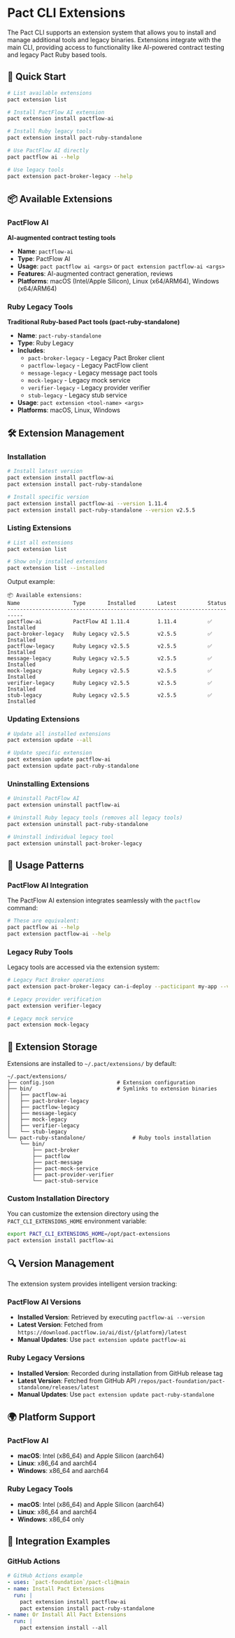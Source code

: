 # Pact CLI Extensions

The Pact CLI supports an extension system that allows you to install and manage additional tools and legacy binaries. Extensions integrate with the main CLI, providing access to functionality like AI-powered contract testing and legacy Pact Ruby based tools.

## 🚀 Quick Start

```bash
# List available extensions
pact extension list

# Install PactFlow AI extension
pact extension install pactflow-ai

# Install Ruby legacy tools
pact extension install pact-ruby-standalone

# Use PactFlow AI directly
pact pactflow ai --help

# Use legacy tools
pact extension pact-broker-legacy --help
```

## 📦 Available Extensions

### PactFlow AI

**AI-augmented contract testing tools**

- **Name**: `pactflow-ai`
- **Type**: PactFlow AI
- **Usage**: `pact pactflow ai <args>` or `pact extension pactflow-ai <args>`
- **Features**: AI-augmented contract generation, reviews
- **Platforms**: macOS (Intel/Apple Silicon), Linux (x64/ARM64), Windows (x64/ARM64)

### Ruby Legacy Tools

**Traditional Ruby-based Pact tools (pact-ruby-standalone)**

- **Name**: `pact-ruby-standalone`
- **Type**: Ruby Legacy
- **Includes**:
  - `pact-broker-legacy` - Legacy Pact Broker client
  - `pactflow-legacy` - Legacy PactFlow client
  - `message-legacy` - Legacy message pact tools
  - `mock-legacy` - Legacy mock service
  - `verifier-legacy` - Legacy provider verifier
  - `stub-legacy` - Legacy stub service
- **Usage**: `pact extension <tool-name> <args>`
- **Platforms**: macOS, Linux, Windows

## 🛠 Extension Management

### Installation

```bash
# Install latest version
pact extension install pactflow-ai
pact extension install pact-ruby-standalone

# Install specific version
pact extension install pactflow-ai --version 1.11.4
pact extension install pact-ruby-standalone --version v2.5.5
```

### Listing Extensions

```bash
# List all extensions
pact extension list

# Show only installed extensions
pact extension list --installed
```

Output example:

```
📦 Available extensions:
Name                 Type       Installed       Latest          Status    
---------------------------------------------------------------------------
pactflow-ai          PactFlow AI 1.11.4         1.11.4          ✅ Installed
pact-broker-legacy   Ruby Legacy v2.5.5         v2.5.5          ✅ Installed
pactflow-legacy      Ruby Legacy v2.5.5         v2.5.5          ✅ Installed
message-legacy       Ruby Legacy v2.5.5         v2.5.5          ✅ Installed
mock-legacy          Ruby Legacy v2.5.5         v2.5.5          ✅ Installed
verifier-legacy      Ruby Legacy v2.5.5         v2.5.5          ✅ Installed
stub-legacy          Ruby Legacy v2.5.5         v2.5.5          ✅ Installed
```

### Updating Extensions

```bash
# Update all installed extensions
pact extension update --all

# Update specific extension
pact extension update pactflow-ai
pact extension update pact-ruby-standalone
```

### Uninstalling Extensions

```bash
# Uninstall PactFlow AI
pact extension uninstall pactflow-ai

# Uninstall Ruby legacy tools (removes all legacy tools)
pact extension uninstall pact-ruby-standalone

# Uninstall individual legacy tool
pact extension uninstall pact-broker-legacy
```

## 🔧 Usage Patterns

### PactFlow AI Integration

The PactFlow AI extension integrates seamlessly with the `pactflow` command:

```bash
# These are equivalent:
pact pactflow ai --help
pact extension pactflow-ai --help
```

### Legacy Ruby Tools

Legacy tools are accessed via the extension system:

```bash
# Legacy Pact Broker operations
pact extension pact-broker-legacy can-i-deploy --pacticipant my-app --version 1.0.0

# Legacy provider verification
pact extension verifier-legacy

# Legacy mock service
pact extension mock-legacy
```

## 📁 Extension Storage

Extensions are installed to `~/.pact/extensions/` by default:

```
~/.pact/extensions/
├── config.json                    # Extension configuration
├── bin/                           # Symlinks to extension binaries
│   ├── pactflow-ai
│   ├── pact-broker-legacy
│   ├── pactflow-legacy
│   ├── message-legacy
│   ├── mock-legacy
│   ├── verifier-legacy
│   └── stub-legacy
└── pact-ruby-standalone/               # Ruby tools installation
    └── bin/
        ├── pact-broker
        ├── pactflow
        ├── pact-message
        ├── pact-mock-service
        ├── pact-provider-verifier
        └── pact-stub-service
```

### Custom Installation Directory

You can customize the extension directory using the `PACT_CLI_EXTENSIONS_HOME` environment variable:

```bash
export PACT_CLI_EXTENSIONS_HOME=/opt/pact-extensions
pact extension install pactflow-ai
```

## 🔍 Version Management

The extension system provides intelligent version tracking:

### PactFlow AI Versions

- **Installed Version**: Retrieved by executing `pactflow-ai --version`
- **Latest Version**: Fetched from `https://download.pactflow.io/ai/dist/{platform}/latest`
- **Manual Updates**: Use `pact extension update pactflow-ai`

### Ruby Legacy Versions

- **Installed Version**: Recorded during installation from GitHub release tag
- **Latest Version**: Fetched from GitHub API `/repos/pact-foundation/pact-standalone/releases/latest`
- **Manual Updates**: Use `pact extension update pact-ruby-standalone`

## 🌍 Platform Support

### PactFlow AI

- **macOS**: Intel (x86_64) and Apple Silicon (aarch64)
- **Linux**: x86_64 and aarch64
- **Windows**: x86_64 and aarch64

### Ruby Legacy Tools

- **macOS**: Intel (x86_64) and Apple Silicon (aarch64)
- **Linux**: x86_64 and aarch64
- **Windows**: x86_64 only

## 🔗 Integration Examples

### GitHub Actions

```yaml
# GitHub Actions example
- uses: `pact-foundation`/pact-cli@main
- name: Install Pact Extensions
  run: |
    pact extension install pactflow-ai
    pact extension install pact-ruby-standalone
- name: Or Install All Pact Extensions
  run: |
    pact extension install --all
```
